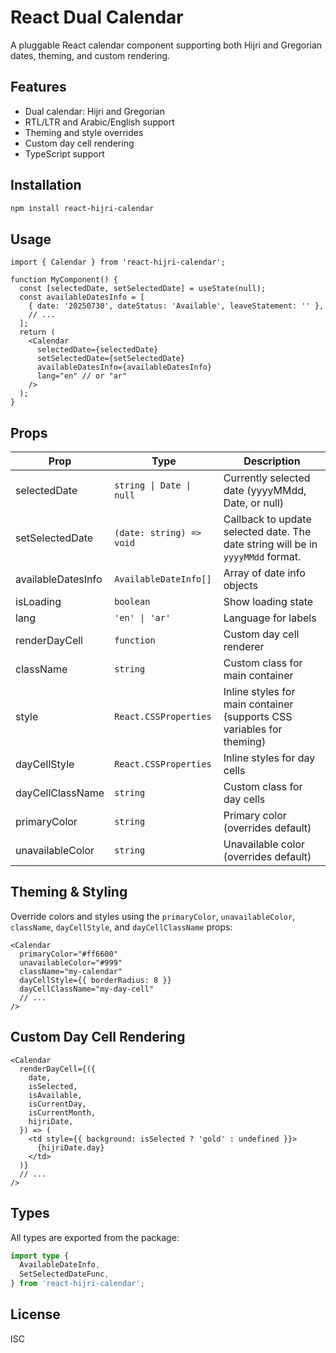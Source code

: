 # React Dual Calendar

A pluggable React calendar component supporting both Hijri and Gregorian dates, theming, and custom rendering.

## Features

- Dual calendar: Hijri and Gregorian
- RTL/LTR and Arabic/English support
- Theming and style overrides
- Custom day cell rendering
- TypeScript support

## Installation

```bash
npm install react-hijri-calendar
```

## Usage

```tsx
import { Calendar } from 'react-hijri-calendar';

function MyComponent() {
  const [selectedDate, setSelectedDate] = useState(null);
  const availableDatesInfo = [
    { date: '20250730', dateStatus: 'Available', leaveStatement: '' },
    // ...
  ];
  return (
    <Calendar
      selectedDate={selectedDate}
      setSelectedDate={setSelectedDate}
      availableDatesInfo={availableDatesInfo}
      lang="en" // or "ar"
    />
  );
}
```

## Props

| Prop               | Type                     | Description                                                                     |
| ------------------ | ------------------------ | ------------------------------------------------------------------------------- |
| selectedDate       | `string \| Date \| null` | Currently selected date (yyyyMMdd, Date, or null)                               |
| setSelectedDate    | `(date: string) => void` | Callback to update selected date. The date string will be in `yyyyMMdd` format. |
| availableDatesInfo | `AvailableDateInfo[]`    | Array of date info objects                                                      |
| isLoading          | `boolean`                | Show loading state                                                              |
| lang               | `'en' \| 'ar'`           | Language for labels                                                             |
| renderDayCell      | `function`               | Custom day cell renderer                                                        |
| className          | `string`                 | Custom class for main container                                                 |
| style              | `React.CSSProperties`    | Inline styles for main container (supports CSS variables for theming)           |
| dayCellStyle       | `React.CSSProperties`    | Inline styles for day cells                                                     |
| dayCellClassName   | `string`                 | Custom class for day cells                                                      |
| primaryColor       | `string`                 | Primary color (overrides default)                                               |
| unavailableColor   | `string`                 | Unavailable color (overrides default)                                           |

## Theming & Styling

Override colors and styles using the `primaryColor`, `unavailableColor`, `className`, `dayCellStyle`, and `dayCellClassName` props:

```tsx
<Calendar
  primaryColor="#ff6600"
  unavailableColor="#999"
  className="my-calendar"
  dayCellStyle={{ borderRadius: 8 }}
  dayCellClassName="my-day-cell"
  // ...
/>
```

## Custom Day Cell Rendering

```tsx
<Calendar
  renderDayCell={({
    date,
    isSelected,
    isAvailable,
    isCurrentDay,
    isCurrentMonth,
    hijriDate,
  }) => (
    <td style={{ background: isSelected ? 'gold' : undefined }}>
      {hijriDate.day}
    </td>
  )}
  // ...
/>
```

## Types

All types are exported from the package:

```ts
import type {
  AvailableDateInfo,
  SetSelectedDateFunc,
} from 'react-hijri-calendar';
```

## License

ISC
